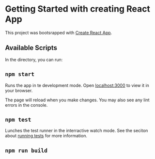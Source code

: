# Getting Started with creating React App

This project was bootsrapped with [Create React App](https://github.com/facebook/create-react-app).

## Available Scripts

In the directory, you can run:

## ```npm start```

Runs the app in te development mode.
Open [localhost:3000](http://localhost:3000) to view it in your browser.

The page will reload when you make changes. You may also see any lint errors in the console.

## ```npm test```

Lunches the test runner in the interractive watch mode. See the seciton about [running tests](facebook.github.io/create-react-app/.../running-tests) for more information.

## ```npm run build```




